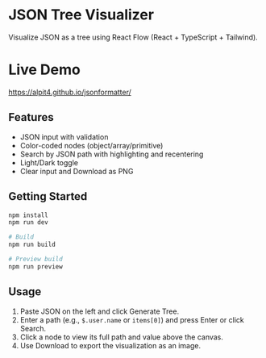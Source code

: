 # JSON Tree Visualizer

Visualize JSON as a tree using React Flow (React + TypeScript + Tailwind).

# Live Demo
  https://alpit4.github.io/jsonformatter/
  
## Features

- JSON input with validation
- Color-coded nodes (object/array/primitive)
- Search by JSON path with highlighting and recentering
- Light/Dark toggle
- Clear input and Download as PNG

## Getting Started

```bash
npm install
npm run dev

# Build
npm run build

# Preview build
npm run preview
```

## Usage

1. Paste JSON on the left and click Generate Tree.
2. Enter a path (e.g., `$.user.name` or `items[0]`) and press Enter or click Search.
3. Click a node to view its full path and value above the canvas.
4. Use Download to export the visualization as an image.

